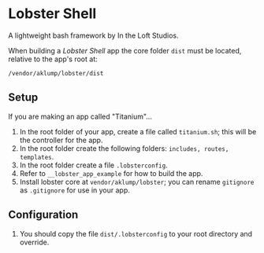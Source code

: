 # Lobster Shell
A lightweight bash framework by In the Loft Studios.

When building a _Lobster Shell_ app the core folder `dist` must be located, relative to the app's root at:

    /vendor/aklump/lobster/dist

## Setup
If you are making an app called "Titanium"...

1. In the root folder of your app, create a file called `titanium.sh`; this will be the controller for the app.
1. In the root folder create the following folders: `includes, routes, templates`.
1. In the root folder create a file `.lobsterconfig`.
1. Refer to `__lobster_app_example` for how to build the app.
1. Install lobster core at `vendor/aklump/lobster`; you can rename `gitignore` as `.gitignore` for use in your app.

## Configuration
1. You should copy the file `dist/.lobsterconfig` to your root directory and override.
